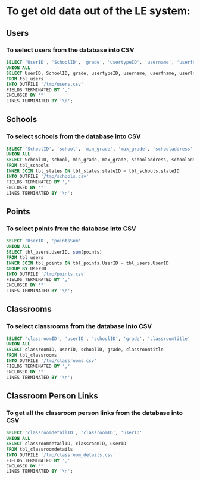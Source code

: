 # To get old data out of the LE system:

## Users
### To select users from the database into CSV
```sql
SELECT 'UserID', 'SchoolID', 'grade', 'usertypeID', 'username', 'userfname', 'userlname', 'dateofbirth', 'recoverypassword'
UNION ALL
SELECT UserID, SchoolID, grade, usertypeID, username, userfname, userlname, dateofbirth, recoverypassword
FROM tbl_users
INTO OUTFILE '/tmp/users.csv'
FIELDS TERMINATED BY ','
ENCLOSED BY '"'
LINES TERMINATED BY '\n';
```

## Schools
### To select schools from the database into CSV
```sql
SELECT 'SchoolID', 'school', 'min_grade', 'max_grade', 'schooladdress', 'schooladdress2', 'city', 'state', 'schoolzip', 'lat', 'lon', 'timezone', 'gmtoffset', 'distribution_model'
UNION ALL
SELECT SchoolID, school, min_grade, max_grade, schooladdress, schooladdress2, cityID, tbl_states.state, schoolzip, lat, lon, timezone, gmtoffset, distribution_model
FROM tbl_schools
INNER JOIN tbl_states ON tbl_states.stateID = tbl_schools.stateID
INTO OUTFILE '/tmp/schools.csv'
FIELDS TERMINATED BY ','
ENCLOSED BY '"'
LINES TERMINATED BY '\n';
```

## Points
### To select points from the database into CSV
```sql
SELECT 'UserID', 'pointsSum'
UNION ALL
SELECT tbl_users.UserID, sum(points)
FROM tbl_users
INNER JOIN tbl_points ON tbl_points.UserID = tbl_users.UserID
GROUP BY UserID
INTO OUTFILE '/tmp/points.csv'
FIELDS TERMINATED BY ','
ENCLOSED BY '"'
LINES TERMINATED BY '\n';
```

## Classrooms
### To select classrooms from the database into CSV
```sql
SELECT 'classroomID', 'userID', 'schoolID', 'grade', 'classroomtitle'
UNION ALL
SELECT classroomID, userID, schoolID, grade, classroomtitle
FROM tbl_classrooms
INTO OUTFILE '/tmp/classrooms.csv'
FIELDS TERMINATED BY ','
ENCLOSED BY '"'
LINES TERMINATED BY '\n';
```

## Classroom Person Links
### To get all the classroom person links from the database into CSV
```sql
SELECT 'classroomdetailID', 'classroomID', 'userID'
UNION ALL
SELECT classroomdetailID, classroomID, userID
FROM tbl_classroomdetails
INTO OUTFILE '/tmp/classroom_details.csv'
FIELDS TERMINATED BY ','
ENCLOSED BY '"'
LINES TERMINATED BY '\n';
```
